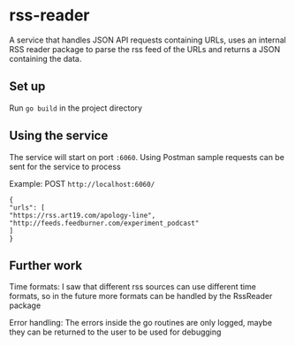 # rss-reader

A service that handles JSON API requests containing URLs, uses an internal RSS reader package to parse the rss feed of the URLs and returns a JSON containing the data.

## Set up

Run `go build` in the project directory

## Using the service

The service will start on port `:6060`. Using Postman sample requests can be sent for the service to process

Example: POST `http://localhost:6060/`

```
{
"urls": [
"https://rss.art19.com/apology-line",
"http://feeds.feedburner.com/experiment_podcast"
]
}
```

## Further work

Time formats: I saw that different rss sources can use different time formats, so in the future more formats can be handled by the RssReader package

Error handling: The errors inside the go routines are only logged, maybe they can be returned to the user to be used for debugging